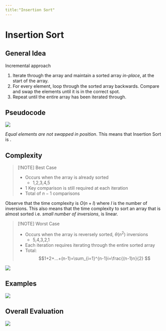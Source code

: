 ```yaml
---
title:"Insertion Sort"
---
```

# Insertion Sort
## General Idea
Incremental approach
1. Iterate through the array and maintain a sorted array _in-place_, at the start of the array.
2. For every element, loop through the sorted array backwards. Compare and swap the elements until it is in the correct spot.
3. Repeat until the entire array has been iterated through.

## Pseudocode
![](https://i.imgur.com/goWoPyc.png)

_Equal elements are not swapped in position_. This means that Insertion Sort is [](005%20Sorting%20Algorithms.md#^85ee66%20%7Cstable).
## Complexity
> [!NOTE] Best Case
> - Occurs when the array is already sorted
> 	- 1,2,3,4,5
> - 1 Key comparison is still required at each iteration
> - Total of $n-1$ comparisons

Observe that the time complexity is $O(n+I)$ where $I$ is the number of inversions. This also means that the time complexity to sort an array that is almost sorted i.e. _small number of inversions_, is linear. 

> [!NOTE] Worst Case
> - Occurs when the array is reversely sorted, $\theta(n^2)$ inversions
> 	- 5,4,3,2,1
> - Each iteration requires iterating through the entire sorted array
> - Total: $$1+2+...+(n-1)=\sum_{i=1}^{n-1}i=\frac{(n-1)n}{2} $$

![](https://i.imgur.com/ziRUDDA.png)

## Examples
![](https://i.imgur.com/RvTrICu.png)

## Overall Evaluation
![](https://i.imgur.com/DSvfcbw.png)
